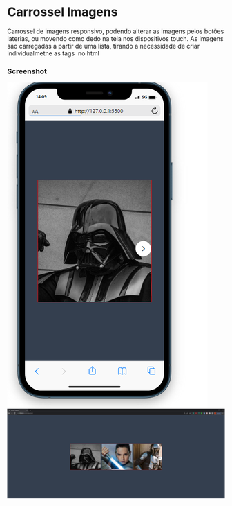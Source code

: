 
# Carrossel Imagens 

Carrossel de imagens responsivo, podendo alterar as imagens pelos botões laterias, ou movendo como dedo na tela nos dispositivos touch. 
As imagens são carregadas a partir de uma lista, tirando a necessidade de criar individualmetne as tags <img> no html

### Screenshot

![Mobile](screenshot/mobile.PNG)
![PC](screenshot/PC.PNG)

